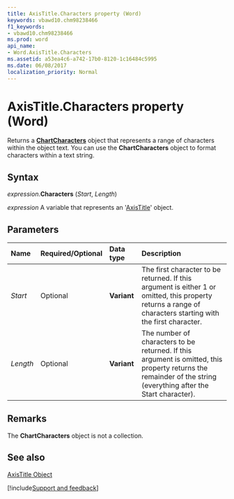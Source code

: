 ```yaml
---
title: AxisTitle.Characters property (Word)
keywords: vbawd10.chm98238466
f1_keywords:
- vbawd10.chm98238466
ms.prod: word
api_name:
- Word.AxisTitle.Characters
ms.assetid: a53ea4c6-a742-17b0-8120-1c16484c5995
ms.date: 06/08/2017
localization_priority: Normal
---
```



# AxisTitle.Characters property (Word)

Returns a  **[ChartCharacters](Word.ChartCharacters.md)** object that represents a range of characters within the object text. You can use the **ChartCharacters** object to format characters within a text string.


## Syntax

_expression_.**Characters** (_Start_, _Length_)

 _expression_ A variable that represents an '[AxisTitle](Word.AxisTitle.md)' object.


## Parameters



|Name|Required/Optional|Data type|Description|
|:-----|:-----|:-----|:-----|
| _Start_|Optional| **Variant**|The first character to be returned. If this argument is either 1 or omitted, this property returns a range of characters starting with the first character.|
| _Length_|Optional| **Variant**|The number of characters to be returned. If this argument is omitted, this property returns the remainder of the string (everything after the Start character).|

## Remarks

The  **ChartCharacters** object is not a collection.


## See also


[AxisTitle Object](Word.AxisTitle.md)

[!include[Support and feedback](~/includes/feedback-boilerplate.md)]